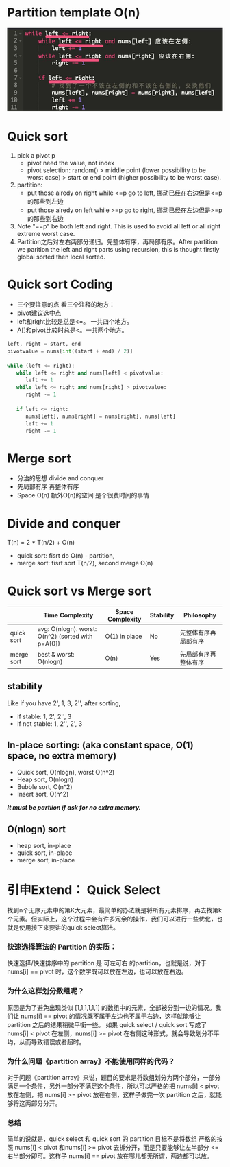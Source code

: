 
# Partition template O(n)

![](partition.png)

# Quick sort

1. pick a pivot p
   - pivot need the value, not index
   - pivot selection: random() > middle point (lower possibility to be worst case) > start or end point (higher possibility to be worst case). 
2. partition:
   - put those alredy on right while <=p go to left, 挪动已经在右边但是<=p的那些到左边 
   - put those alredy on left while >=p go to right, 挪动已经在左边但是>=p的那些到右边
3. Note "==p" be both left and right. This is used to avoid all left or all right extreme worst case. 
4. Partition之后对左右两部分递归。先整体有序，再局部有序。After partition we parition the left and right parts using recursion, this is thought firstly global sorted then local sorted.

# Quick sort Coding
- 三个要注意的点 看三个注释的地方：
- pivot建议选中点
- left和right比较是总是<=。 一共四个地方。
- A[]和pivot比较时总是<。一共两个地方。


```python
left, right = start, end
pivotvalue = nums[int((start + end) / 2)]

while (left <= right):
   while left <= right and nums[left] < pivotvalue:
      left += 1
   while left <= right and nums[right] > pivotvalue:
      right -= 1

   if left <= right:
      nums[left], nums[right] = nums[right], nums[left]
      left += 1
      right -= 1
```

# Merge sort

- 分治的思想 divide and conquer
- 先局部有序 再整体有序
- Space O(n) 额外O(n)的空间 是个很费时间的事情

# Divide and conquer

T(n) = 2 * T(n/2) + O(n)

- quick sort: fisrt do O(n) - partition, 
- merge sort: fisrt sort T(n/2), second merge O(n)


# Quick sort vs Merge sort
||Time Complexity|Space Complexity|Stability|Philosophy|
|-|-|-|-|-|
|quick sort| avg: O(nlogn). worst: O(n^2) (sorted with p=A[0])|O(1) in place|No|先整体有序再局部有序|
|merge sort|best & worst: O(nlogn)|O(n)|Yes|先局部有序再整体有序|



## stability
Like if you have 2', 1, 3, 2'',
after sorting, 
- if stable: 1, 2', 2'', 3
- if not stable: 1, 2'', 2', 3

## In-place sorting: (aka constant space, O(1) space, no extra memory)
   - Quick sort, O(nlogn), worst O(n^2)
   - Heap sort, O(nlogn)
   - Bubble sort, O(n^2)
   - Insert sort, O(n^2)

***It must be partiion if ask for no extra memory.*** 

## O(nlogn) sort
   - heap sort, in-place
   - quick sort, in-place
   - merge sort, in-place




# 引申Extend： Quick Select 

找到n个无序元素中的第K大元素，最简单的办法就是将所有元素排序，再去找第k个元素。但实际上，这个过程中会有许多冗余的操作，我们可以进行一些优化，也就是使用接下来要讲的quick select算法。

### 快速选择算法的 Partition 的实质：

快速选择/快速排序中的 partition 是 可左可右 的partition，也就是说，对于nums[i] == pivot 时，这个数字既可以放在左边，也可以放在右边。

### 为什么这样划分数组呢？

原因是为了避免出现类似 [1,1,1,1,1,1] 的数组中的元素，全部被分到一边的情况。我们让 nums[i] == pivot 的情况既不属于左边也不属于右边，这样就能够让 partition 之后的结果稍微平衡一些。
如果 quick select / quick sort 写成了nums[i] < pivot 在左侧，nums[i] >= pivot 在右侧这种形式，就会导致划分不平均，从而导致错误或者超时。

### 为什么问题《partition array》不能使用同样的代码？

对于问题《partition array》来说，题目的要求是将数组划分为两个部分，一部分满足一个条件，另外一部分不满足这个条件，所以可以严格的把 nums[i] < pivot 放在左侧，把 nums[i] >= pivot 放在右侧，这样子做完一次 partition 之后，就能够将这两部分分开。

### 总结

简单的说就是，quick select 和 quick sort 的 partition 目标不是将数组 严格的按照 nums[i] < pivot 和nums[i] >= pivot 去拆分开，而是只要能够让左半部分 <= 右半部分即可。这样子 nums[i] == pivot 放在哪儿都无所谓，两边都可以放。